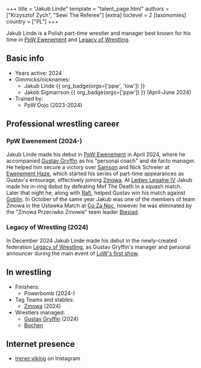 +++
title = "Jakub Linde"
template = "talent_page.html"
authors = ["Krzysztof Zych", "Sewi The Referee"]
[extra]
toclevel = 2
[taxonomies]
country = ["PL"]
+++

Jakub Linde is a Polish part-time wrestler and manager best known for his time in [PpW Ewenement](@/o/ppw.md) and [Legacy of Wrestling](@/o/low.md).

## Basic info

* Years active: 2024
* Gimmicks/nicknames:
  - Jakub Linde {{ org_badge(orgs=['ppw', 'low']) }}
  - Jakob Sigmarrson {{ org_badge(orgs=['ppw']) }} (April-June 2024)
* Trained by:
  - PpW Dojo (2023-2024)

## Professional wrestling career

### PpW Ewenement (2024-)

Jakub Linde made his debut in [PpW Ewenement](@/o/ppw.md) in April 2024, where he accompanied [Gustav Gryffin](@/w/gustav-gryffin.md) as his "personal coach" and de facto manager. He helped him secure a victory over [Samson](@/w/samson.md) and Nick Schreier at [Ewenement Haze](@/e/ppw/2024-04-20-ppw-ewenement-haze.md), which started his series of part-time appearances as Gustav's entourage, effectively joining [Zmowa](@/tt/zmowa.md).
At [Ledwo Legalne IV](@/e/ppw/2024-06-08-ppw-ledwo-legalne-4.md) Jakub made his in-ring debut by defeating Mef The Death in a squash match. Later that night he, along with [Rafi](@/w/rafi.md), helped Gustav win his match against [Goblin](@/w/goblin.md). In October of the same year Jakub was one of the members of team Zmowa in the Ustawka Match at [Co Za Noc](@/e/ppw/2024-10-26-ppw-co-za-noc.md), however he was eliminated by the "Zmowa Przeciwko Zmowie" team leader [Biesiad](@/w/biesiad.md).

### Legacy of Wrestling (2024)

In December 2024 Jakub Linde made his debut in the newly-created federation [Legacy of Wrestling](@/o/low.md), as Gustav Gryffin's manager and personal announcer during the main event of [LoW's first show](@/e/low/2024-12-01-low-1.md).

## In wrestling

* Finishers:
  - Powerbomb (2024-)
* Tag Teams and stables:
  - [Zmowa](@/tt/zmowa.md) (2024)
* Wrestlers managed:
  - [Gustav Gryffin](@/w/gustav-gryffin.md) (2024)
  - [Bochen](@/w/bochen.md)

## Internet presence

* [trener.viking](https://www.instagram.com/trener.viking/) on Instagram
